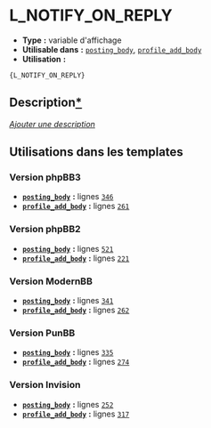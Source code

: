 # L_NOTIFY_ON_REPLY
* __Type__ __:__ variable d'affichage
* __Utilisable dans__ __:__ [`posting_body`](../tpl/posting_body.md#readme), [`profile_add_body`](../tpl/profile_add_body.md#readme)
* __Utilisation__ __:__

```smarty
{L_NOTIFY_ON_REPLY}
```

## Description[*](https://fa-tvars.appspot.com/var/L_NOTIFY_ON_REPLY)
[*Ajouter une description*](https://fa-tvars.appspot.com/var/L_NOTIFY_ON_REPLY)

## Utilisations dans les templates

### Version phpBB3
* __[`posting_body`](../tpl/posting_body.md#readme)__ __:__ lignes [`346`](../src/prosilver/posting_body.tpl#L346)
* __[`profile_add_body`](../tpl/profile_add_body.md#readme)__ __:__ lignes [`261`](../src/prosilver/profile_add_body.tpl#L261)

### Version phpBB2
* __[`posting_body`](../tpl/posting_body.md#readme)__ __:__ lignes [`521`](../src/subsilver/posting_body.tpl#L521)
* __[`profile_add_body`](../tpl/profile_add_body.md#readme)__ __:__ lignes [`221`](../src/subsilver/profile_add_body.tpl#L221)

### Version ModernBB
* __[`posting_body`](../tpl/posting_body.md#readme)__ __:__ lignes [`341`](../src/modernbb/posting_body.tpl#L341)
* __[`profile_add_body`](../tpl/profile_add_body.md#readme)__ __:__ lignes [`262`](../src/modernbb/profile_add_body.tpl#L262)

### Version PunBB
* __[`posting_body`](../tpl/posting_body.md#readme)__ __:__ lignes [`335`](../src/punbb/posting_body.tpl#L335)
* __[`profile_add_body`](../tpl/profile_add_body.md#readme)__ __:__ lignes [`274`](../src/punbb/profile_add_body.tpl#L274)

### Version Invision
* __[`posting_body`](../tpl/posting_body.md#readme)__ __:__ lignes [`252`](../src/invision/posting_body.tpl#L252)
* __[`profile_add_body`](../tpl/profile_add_body.md#readme)__ __:__ lignes [`317`](../src/invision/profile_add_body.tpl#L317)

